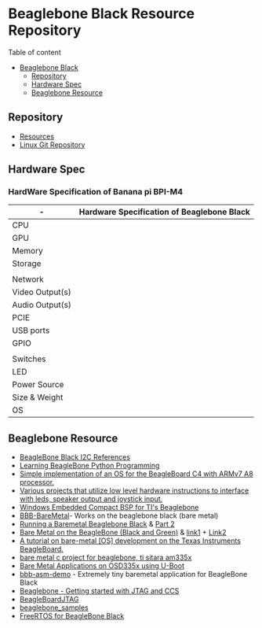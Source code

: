 # Beaglebone Black Resource Repository

Table of content
- [Beaglebone Black](#beaglebone-black)
  - [Repository](#repository)
  - [Hardware Spec](#hardware-spec)
  - [Beaglebone Resource](#beaglebone-resource)

## Repository
* [Resources](https://github.com/beagleboard/beaglebone-black)
* [Linux Git Repository](https://github.com/beagleboard/linux)

## Hardware Spec

### HardWare Specification of Banana pi BPI-M4

| -   	           |      Hardware Specification of Beaglebone Black                             |
|------------------|-----------------------------------------------------------------------------|
|CPU	           |                                                                             |
|GPU	           |                                                                             |
|Memory	           |                                                                             |
|Storage	       |                                                                             |
|                  |                                                                             |
|Network	       |                                                                             |
|Video Output(s)   |                                                                             |
|Audio Output(s)   |                                                                             |
|PCIE	           |                                                                             |
|USB ports	       |                                                                             |
|GPIO	           |                                                                             |
|                  |                                                                             |
|Switches	       |                                                                             |
|LED	           |                                                                             |
|Power Source	   |                                                                             |
|Size & Weight	   |                                                                             |
|OS	               |                                                                             |

## Beaglebone Resource

* [BeagleBone Black I2C References](https://datko.net/2013/11/03/bbb_i2c/)
* [Learning BeagleBone Python Programming](https://hub.packtpub.com/learning-beaglebone-python-programming/)
* [Simple implementation of an OS for the BeagleBoard C4 with ARMv7 A8 processor.](https://github.com/Oxydation/MinionOS)
* [Various projects that utilize low level hardware instructions to interface with leds, speaker output and joystick input.](https://github.com/travelln/beaglebone-projects)
* [Windows Embedded Compact BSP for TI's Beaglebone](https://github.com/dvescovi1/WECBeagleBone)
* [BBB-BareMetal](https://github.com/allexoll/BBB-BareMetal)- Works on the beaglebone black (bare metal)
* [Running a Baremetal Beaglebone Black](https://www.twosixlabs.com/running-a-baremetal-beaglebone-black-part-1/) & [Part 2](https://www.twosixlabs.com/running-a-baremetal-beaglebone-black-part-2/)
* [Bare Metal on the BeagleBone (Black and Green)](https://www.cs.sfu.ca/CourseCentral/433/bfraser/other/BareMetalGuide.pdf) & [link1](https://www.cs.sfu.ca/CourseCentral/433/bfraser/other/) + [Link2](https://www.cs.sfu.ca/CourseCentral/433/bfraser/weekly.html)
* [A tutorial on bare-metal [OS] development on the Texas Instruments BeagleBoard.](https://wiki.osdev.org/ARM_Beagleboard)
* [bare metal c project for beaglebone, ti sitara am335x](https://github.com/0xCA5A/kickstart/tree/master/beaglebone/bare_metal_hello_world)
* [Bare Metal Applications on OSD335x using U-Boot](https://octavosystems.com/app_notes/bare-metal-on-osd335x-using-u-boot/#_Toc382081430)
* [bbb-asm-demo](https://github.com/mvduin/bbb-asm-demo) - Extremely tiny baremetal application for BeagleBone Black
* [Beaglebone - Getting started with JTAG and CCS](https://beagleboard.org/static/beaglebone/latest/Docs/ccs-jtag-simple.htm)
* [BeagleBoardJTAG](https://elinux.org/BeagleBoardJTAG)
* [beaglebone_samples](https://github.com/dwelch67/beaglebone_samples)
* [FreeRTOS for BeagleBone Black](https://github.com/henfos/BBBFreeRTOS)